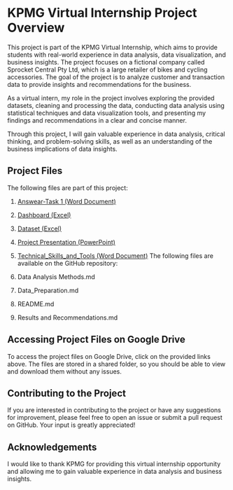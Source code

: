# KPMG Virtual Internship Project Overview

This project is part of the KPMG Virtual Internship, which aims to provide students with real-world experience in data analysis, data visualization, and business insights. The project focuses on a fictional company called Sprocket Central Pty Ltd, which is a large retailer of bikes and cycling accessories. The goal of the project is to analyze customer and transaction data to provide insights and recommendations for the business.

As a virtual intern, my role in the project involves exploring the provided datasets, cleaning and processing the data, conducting data analysis using statistical techniques and data visualization tools, and presenting my findings and recommendations in a clear and concise manner.

Through this project, I will gain valuable experience in data analysis, critical thinking, and problem-solving skills, as well as an understanding of the business implications of data insights.

## Project Files

The following files are part of this project:

1. [Answear-Task 1 (Word Document)](https://drive.google.com/drive/folders/1LVpIuhkjQSpM4BLtXYsWJvtSEp9cxPOl?usp=sharing)
2. [Dashboard (Excel)](https://drive.google.com/drive/folders/1LVpIuhkjQSpM4BLtXYsWJvtSEp9cxPOl?usp=sharing)
3. [Dataset (Excel)](https://drive.google.com/drive/folders/1LVpIuhkjQSpM4BLtXYsWJvtSEp9cxPOl?usp=sharing)
4. [Project Presentation (PowerPoint)](https://drive.google.com/drive/folders/1LVpIuhkjQSpM4BLtXYsWJvtSEp9cxPOl?usp=sharing)
5. [Technical_Skills_and_Tools (Word Document)](https://drive.google.com/drive/folders/1LVpIuhkjQSpM4BLtXYsWJvtSEp9cxPOl?usp=sharing)
The following files are available on the GitHub repository:

1. Data Analysis Methods.md
2. Data_Preparation.md
3. README.md
4. Results and Recommendations.md

## Accessing Project Files on Google Drive

To access the project files on Google Drive, click on the provided links above. The files are stored in a shared folder, so you should be able to view and download them without any issues.

## Contributing to the Project

If you are interested in contributing to the project or have any suggestions for improvement, please feel free to open an issue or submit a pull request on GitHub. Your input is greatly appreciated!

## Acknowledgements

I would like to thank KPMG for providing this virtual internship opportunity and allowing me to gain valuable experience in data analysis and business insights.


